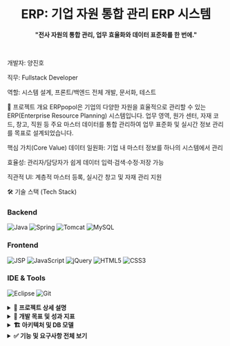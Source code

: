<div align="center"> <h1>ERP: 기업 자원 통합 관리 ERP 시스템</h1> <p><strong>"전사 자원의 통합 관리, 업무 효율화와 데이터 표준화를 한 번에."</strong></p> </div> <br>

개발자: 양진호

직무: Fullstack Developer

역할: 시스템 설계, 프론트/백엔드 전체 개발, 문서화, 테스트


📝 프로젝트 개요
ERPpopol은 기업의 다양한 자원을 효율적으로 관리할 수 있는 ERP(Enterprise Resource Planning) 시스템입니다.
업무 영역, 원가 센터, 자재 코드, 창고, 직원 등 주요 마스터 데이터를 통합 관리하여
업무 표준화 및 실시간 정보 관리를 목표로 설계되었습니다.

핵심 가치(Core Value)
데이터 일원화: 기업 내 마스터 정보를 하나의 시스템에서 관리

효율성: 관리자/담당자가 쉽게 데이터 입력·검색·수정·저장 가능

직관적 UI: 계층적 마스터 등록, 실시간 창고 및 자재 관리 지원

🛠️ 기술 스택 (Tech Stack)
### Backend
![Java](https://img.shields.io/badge/Java-007396?style=flat&logo=java&logoColor=white)
![Spring](https://img.shields.io/badge/Spring-6DB33F?style=flat&logo=spring&logoColor=white)
![Tomcat](https://img.shields.io/badge/Tomcat-F8DC75?style=flat&logo=apache-tomcat&logoColor=black)
![MySQL](https://img.shields.io/badge/MySQL-4479A1?style=flat&logo=mysql&logoColor=white)

### Frontend
![JSP](https://img.shields.io/badge/JSP-217346?style=flat)
![JavaScript](https://img.shields.io/badge/JavaScript-F7DF1E?style=flat&logo=javascript&logoColor=black)
![jQuery](https://img.shields.io/badge/jQuery-0769AD?style=flat&logo=jquery&logoColor=white)
![HTML5](https://img.shields.io/badge/HTML5-E34F26?style=flat&logo=html5&logoColor=white)
![CSS3](https://img.shields.io/badge/CSS3-1572B6?style=flat&logo=css3&logoColor=white)

### IDE & Tools
![Eclipse](https://img.shields.io/badge/Eclipse-2C2255?style=flat&logo=eclipseide&logoColor=white)
![Git](https://img.shields.io/badge/Git-F05032?style=flat&logo=git&logoColor=white)

<details> <summary><strong>📖 프로젝트 상세 설명</strong></summary> <br>
🔹ERP시스템는(은) 기업 내 다양한 자원을 통합 관리함으로써, 매월 반복되는 업무와 정보 관리 절차를 획기적으로 개선합니다.
자재 코드/창고/직원/거래처 등 핵심 마스터 데이터에 대해 직관적인 UI와 계층적 구조 관리가 가능합니다.
모든 데이터는 MySQL 기반으로 표준화되어, 정보 검색과 보고 업무가 간편합니다.

주요 관리 데이터
업무 영역, 원가 센터, 세금 구역, 사업장: 레벨별 구조화로 조직 단위 관리

자재 코드/자재 정보: 유형, 그룹, 생성·수정·검색 기능

창고/저장 위치: Plant, Storage Location 별 상세 정보 관리

직원, 거래처: 기본 정보/세부 필드 입력 및 목록 관리

재고, 입출고 내역: 실시간 업데이트, 작업 이력 확인 가능

</details> <details> <summary><strong>🎯 개발 목표 및 성과 지표</strong></summary> <br>
비즈니스 목표
반복적인 마스터 정보 관리 업무 자동화 및 단일화

자원 정보의 실시간 조회·수정으로 업무 효율 50% 이상 개선

관리자 및 담당자가 쉽게 사용할 수 있는 UI/UX 제공

기술적 목표
모든 등록/검색/수정 업무 5초 내 처리 구현

PC/웹 환경 전역에서 데이터 일관성 유지

데이터 구조가 확장 가능한 설계 적용

</details> <details> <summary><strong>🏗️ 아키텍처 및 DB 모델</strong></summary> <br>
기본 아키텍처
Spring 기반 MVC 패턴

Tomcat 서버·JSP View 구성

MySQL 데이터베이스 : 마스터 테이블 구조(업무 영역, 자재, 창고 등)

주요 테이블 구조 예시
business_area_group: 업무 그룹 계층 관리

material_code: 자재 코드 정보 및 상세 내역 관리

plant_storage: 창고/저장 위치 데이터 관리

</details> <details> <summary><strong>✅ 기능 및 요구사항 전체 보기</strong></summary> <br>
기능 요구사항
등록/검색/수정/저장 기능 (모든 마스터별)

계층형 데이터 관리 (업무 영역 및 원가 센터 그룹화)

동적 필드 입력 (자재/직원/거래처 유형별)

실시간 작업 이력 및 데이터 업데이트

직관적인 UI와 표준화된 입력 폼

비기능 요구사항
보안성 강화: SQL Injection 등 기본 보안 로직 적용

사용성 강화: 관리자용 직관적 화면, 동적 검색 지원

성능 목표: 평균 페이지/리스트 로딩 3초 이하

</details>
